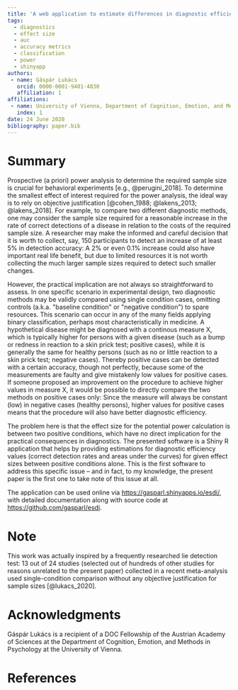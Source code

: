 ```yaml
---
title: 'A web application to estimate differences in diagnostic efficiency based on differences between single-condition cases'
tags:
  - diagnostics
  - effect size
  - auc
  - accuracy metrics
  - classification
  - power
  - shinyapp
authors:
 - name: Gáspár Lukács
   orcid: 0000-0001-9401-4830
   affiliation: 1
affiliations:
 - name: University of Vienna, Department of Cognition, Emotion, and Methods in Psychology, Austria
   index: 1
date: 24 June 2020
bibliography: paper.bib
---
```


# Summary

Prospective (a priori) power analysis to determine the required sample size is crucial for behavioral experiments [e.g., @perugini_2018]. To determine the smallest effect of interest required for the power analysis, the ideal way is to rely on objective justification [@cohen_1988; @lakens_2013; @lakens_2018]. For example, to compare two different diagnostic methods, one may consider the sample size required for a reasonable increase in the rate of correct detections of a disease in relation to the costs of the required sample size. A researcher may make the informed and careful decision that it is worth to collect, say, 150 participants to detect an increase of at least 5% in detection accuracy: A 2% or even 0.1% increase could also have important real life benefit, but due to limited resources it is not worth collecting the much larger sample sizes required to detect such smaller changes.

However, the practical implication are not always so straightforward to assess. In one specific scenario in experimental design, two diagnostic methods may be validly compared using single condition cases, omitting controls (a.k.a. "baseline condition" or "negative condition") to spare resources. This scenario can occur in any of the many fields applying binary classification, perhaps most characteristically in medicine. A hypothetical disease might be diagnosed with a continous measure X, which is typically higher for persons with a given disease (such as a bump or redness in reaction to a skin prick test; positive cases), while it is generally the same for healthy persons (such as no or little reaction to a skin prick test; negative cases). Thereby positive cases can be detected with a certain accuracy, though not perfectly, because some of the measurements are faulty and give mistakenly low values for positive cases. If someone proposed an improvement on the procedure to achieve higher values in measure X, it would be possible to directly compare the two methods on positive cases only: Since the measure will always be constant (low) in negative cases (healthy persons), higher values for positive cases means that the procedure will also have better diagnostic efficiency.

The problem here is that the effect size for the potential power calculation is between two positive conditions, which have no direct implication for the practical consequences in diagnostics. The presented software is a Shiny R application that helps by providing estimations for diagnostic efficiency values (correct detection rates and areas under the curves) for given effect sizes between positive conditions alone. This is the first software to address this specific issue – and in fact, to my knowledge, the present paper is the first one to take note of this issue at all.

The application can be used online via https://gasparl.shinyapps.io/esdi/, with detailed documentation along with source code at https://github.com/gasparl/esdi.

# Note

This work was actually inspired by a frequently researched lie detection test: 13 out of 24 studies (selected out of hundreds of other studies for reasons unrelated to the present paper) collected in a recent meta-analysis used single-condition comparison without any objective justification for sample sizes [@lukacs_2020].

# Acknowledgments

Gáspár Lukács is a recipient of a DOC Fellowship of the Austrian Academy of Sciences at the Department of Cognition, Emotion, and Methods in Psychology at the University of Vienna.

# References
